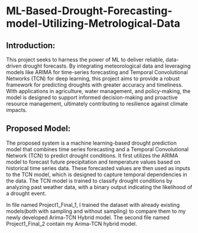 # ML-Based-Drought-Forecasting-model-Utilizing-Metrological-Data
## Introduction:
This project seeks to harness the power of ML to deliver reliable, data-driven drought forecasts.
By integrating meteorological data and leveraging models like ARIMA for time-series forecasting and Temporal Convolutional Networks (TCN) for deep learning, this project aims to provide a robust framework for predicting droughts with greater accuracy and timeliness.
With applications in agriculture, water management, and policy-making, the model is designed to support informed decision-making and proactive resource management, ultimately contributing to resilience against climate impacts.
## Proposed Model:
The proposed system is a machine learning-based drought prediction model that combines time series forecasting and a Temporal Convolutional Network (TCN) to predict drought conditions. 
It first utilizes the ARIMA model to forecast future precipitation and temperature values based on historical time series data. 
These forecasted values are then used as inputs to the TCN model, which is designed to capture temporal dependencies in the data.
The TCN model is trained to classify drought conditions by analyzing past weather data, with a binary output indicating the likelihood of a drought event.

In file named Project1_Final_1, I trained the dataset with already existing models(both with sampling and without sampling) to compare them to my newly developed Arima-TCN Hybrid model.
The second file named Project1_Final_2 contain my Arima-TCN hybrid model.
